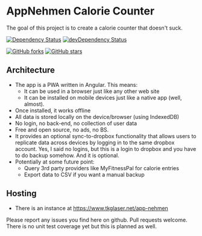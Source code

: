 # AppNehmen Calorie Counter
The goal of this project is to create a calorie counter that doesn't suck.

[![Dependency Status](https://david-dm.org/tkglaser/app-nehmen.svg)](https://david-dm.org/tkglaser/app-nehmen) [![devDependency Status](https://david-dm.org/tkglaser/app-nehmen/dev-status.svg)](https://david-dm.org/tkglaser/app-nehmen?type=dev) 

[![GitHub forks](https://img.shields.io/github/forks/tkglaser/app-nehmen.svg?style=social&label=Fork)](https://github.com/tkglaser/app-nehmen/fork) [![GitHub stars](https://img.shields.io/github/stars/tkglaser/app-nehmen.svg?style=social&label=Star)](https://github.com/tkglaser/app-nehmen) 

## Architecture
- The app is a PWA written in Angular. This means:
  - It can be used in a browser just like any other web site
  - It can be installed on mobile devices just like a native app (well, almost).
- Once installed, it works offline
- All data is stored locally on the device/browser (using IndexedDB)
- No login, no back-end, no collection of user data
- Free and open source, no ads, no BS.
- It provides an optional sync-to-dropbox functionality that allows users to replicate data across devices by logging in to the same dropbox account. Yes, I said no logins, but this is a login to dropbox and you have to do backup somehow. And it is optional.
- Potentially at some future point: 
  - Query 3rd party providers like MyFitnessPal for calorie entries
  - Export data to CSV if you want a manual backup
  
## Hosting
- There is an instance at https://www.tkglaser.net/app-nehmen

Please report any issues you find here on github. Pull requests welcome. There is no unit test coverage yet but this is planned as well.

